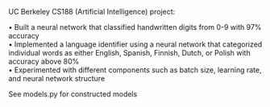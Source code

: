 UC Berkeley CS188 (Artificial Intelligence) project:

• Built a neural network that classified handwritten digits from 0-9 with 97% accuracy <br/>
• Implemented a language identifier using a neural network that categorized individual words as either English, Spanish, Finnish, Dutch, or Polish with accuracy above 80% <br/>
• Experimented with different components such as batch size, learning rate, and neural network structure

See models.py for constructed models
